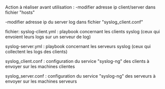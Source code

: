 Action à réaliser avant utilisation : 
-modifier adresse ip client/server dans fichier "hosts"

-modifier adresse ip du server log dans fichier "syslog_client.conf"


fichier:
syslog-client.yml : playbook concernant les clients syslog (ceux qui envoient leurs logs sur un serveur de log)

syslog-server.yml : playbook concernant les serveurs syslog (ceux qui collectent les logs des clients)

syslog_client.conf : configuration du service "syslog-ng" des clients à envoyer sur les machines clientes

syslog_server.conf : configuration du service "syslog-ng" des serveurs à envoyer sur les machines serveurs
